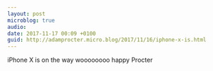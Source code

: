 ```yaml
---
layout: post
microblog: true
audio: 
date: 2017-11-17 00:09 +0100
guid: http://adamprocter.micro.blog/2017/11/16/iphone-x-is.html
---
```

iPhone X is on the way woooooooo happy Procter
